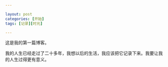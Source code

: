 ```yaml
---

layout: post
categories: [开始]
tags: [记录][时光]

---
```


这是我的第一篇博客。  

我的人生已经走过了二十多年，我想以后的生活，我应该把它记录下来。我要让我的人生过得更有意义。
